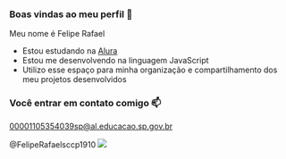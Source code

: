 ### Boas vindas ao meu perfil 🖤

Meu nome é Felipe Rafael

- Estou estudando na [Alura](https://www.alura.com.br)
- Estou me desenvolvendo na linguagem JavaScript
- Utilizo esse espaço para minha organização e compartilhamento dos meu projetos desenvolvidos

### Você entrar em contato comigo 📫

00001105354039sp@al.educacao.sp.gov.br

@FelipeRafaelsccp1910
![](https://media1.tenor.com/m/MCBkr6dWLkUAAAAC/corinthians-rodrigo-garro.gif)

